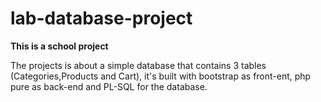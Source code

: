 # lab-database-project

**This is a school project**

The projects is about a simple database that contains 3 tables (Categories,Products and Cart), it's built with bootstrap as front-ent, php pure as back-end and PL-SQL
for the database.

